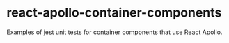 # react-apollo-container-components
Examples of jest unit tests for container components that use React Apollo.
